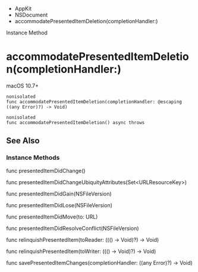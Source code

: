 

- AppKit
- NSDocument
-  accommodatePresentedItemDeletion(completionHandler:) 

Instance Method

# accommodatePresentedItemDeletion(completionHandler:)

macOS 10.7+

``` source
nonisolated
func accommodatePresentedItemDeletion(completionHandler: @escaping ((any Error)?) -> Void)
```

``` source
nonisolated
func accommodatePresentedItemDeletion() async throws
```

## See Also

### Instance Methods

func presentedItemDidChange()

func presentedItemDidChangeUbiquityAttributes(Set&lt;URLResourceKey>)

func presentedItemDidGain(NSFileVersion)

func presentedItemDidLose(NSFileVersion)

func presentedItemDidMove(to: URL)

func presentedItemDidResolveConflict(NSFileVersion)

func relinquishPresentedItem(toReader: ((() -> Void)?) -> Void)

func relinquishPresentedItem(toWriter: ((() -> Void)?) -> Void)

func savePresentedItemChanges(completionHandler: ((any Error)?) -> Void)

